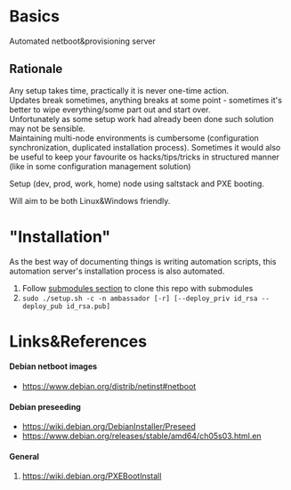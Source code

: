 # Basics
Automated netboot&provisioning server

## Rationale
Any setup takes time, practically it is never one-time action.  
Updates break sometimes, anything breaks at some point - sometimes it's better to wipe everything/some part out
and start over.  
Unfortunately as some setup work had already been done such solution may not be sensible.  
Maintaining multi-node environments is cumbersome (configuration synchronization, duplicated installation process).
Sometimes it would also be useful to keep your favourite os hacks/tips/tricks in structured manner (like in some configuration management solution)

Setup (dev, prod, work, home) node using saltstack and PXE booting.

Will aim to be both Linux&Windows friendly.

# "Installation"

As the best way of documenting things is writing automation scripts, this automation server's installation process
is also automated.  
1. Follow [submodules section](https://github.com/kiemlicz/util/wiki/git#cloning) to clone this repo with submodules
2. `sudo ./setup.sh -c -n ambassador [-r] [--deploy_priv id_rsa --deploy_pub id_rsa.pub]`


# Links&References
#### Debian netboot images
* https://www.debian.org/distrib/netinst#netboot

#### Debian preseeding
* https://wiki.debian.org/DebianInstaller/Preseed
* https://www.debian.org/releases/stable/amd64/ch05s03.html.en

#### General
1. https://wiki.debian.org/PXEBootInstall
